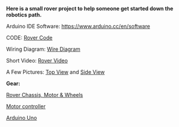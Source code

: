 <b>Here is a small rover project to help someone get started down the robotics path.</b>

  Arduino IDE Software: https://www.arduino.cc/en/software

  CODE:   <a href="https://github.com/kdavis51/rover/blob/main/Rover.ino">Rover Code</a>

  Wiring Diagram: <a href="https://github.com/kdavis51/rover/blob/main/Rover_WireDiagram.jpg">Wire Diagram</a>

  Short Video: <a href="https://github.com/kdavis51/rover/blob/main/Rover_Video.MOV">Rover Video</a>

  A Few Pictures: 
  <a href="https://github.com/kdavis51/rover/blob/main/Rover_Top.jpg">Top View</a> and 
  <a href="https://github.com/kdavis51/rover/blob/main/Rover_Side.jpg">Side View</a>
                

<b>Gear:</b>

<a href="https://www.amazon.com/perseids-Chassis-Encoder-Wheels-Battery/dp/B07DNYQ3PX/ref=sr_1_10?crid=1DK5FXISE84JL&keywords=robotics+gear+box&qid=1663242358&sprefix=robotics+gear+box%2Caps%2C90&sr=8-10">Rover Chassis, Motor & Wheels</a>

<a href="https://www.amazon.com/Qunqi-Controller-Module-Stepper-Arduino/dp/B014KMHSW6/ref=sr_1_5?crid=132OQCY6SOKRE&keywords=L298n&qid=1663242479&sprefix=l298n%2Caps%2C77&sr=8-5">Motor controller</a>

<a href="https://www.amazon.com/Arduino-A000066-ARDUINO-UNO-R3/dp/B008GRTSV6/ref=sr_1_3?crid=DPMGMFPIS1XD&keywords=arduino+uno&qid=1663242549&sprefix=arduino+uno%2Caps%2C86&sr=8-3">Arduino Uno</a>
